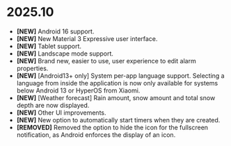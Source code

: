 # 2025.10

* __[NEW]__ Android 16 support.
* __[NEW]__ New Material 3 Expressive user interface.
* __[NEW]__ Tablet support.
* __[NEW]__ Landscape mode support.
* __[NEW]__ Brand new, easier to use, user experience to edit alarm properties.
* __[NEW]__ [Android13+ only] System per-app language support. Selecting a language from inside the application is now only available for systems below Android 13 or HyperOS from Xiaomi.
* __[NEW]__ [Weather forecast] Rain amount, snow amount and total snow depth are now displayed.
* __[NEW]__ Other UI improvements.
* __[NEW]__ New option to automatically start timers when they are created.
* __[REMOVED]__ Removed the option to hide the icon for the fullscreen notification, as Android enforces the display of an icon.
